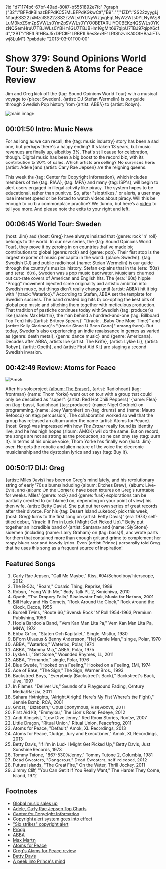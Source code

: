?id "d71174b6-67bf-49ad-8087-b5551892e7fd"
?graph {"32":"BFPdKBInazBFPdKC57MLBFPdKGkwC9","B9":"","1ZD":"SS22zyygLjN1aqESS22z4MzclSS22zSS22zWLs0YLNyWzqvgEqLNyWzWLs0YLNyWzj8LuM3koZSmZpSVWLs0YmZpSVWLs0YYO0BETARUiYO0BEKzNQSWLs0YKzNQSemHruU7TBJWLs0YBHm1GU7TBJBHm1GgMit697qipU7TBJ97qipX6cfd","2BT":"BF1LRtHBaJ5xDPCBF1LRBF1LRes8ekBF1LRtShzvrKA0OtHBaJiFTswj8LuM"}
?pubdate "2013-03-01T00:00"

# Show 379: Sound Opinions World Tour: Sweden & Atoms for Peace Review
Jim and Greg kick off the {tag: Sound Opinions World Tour} with a musical voyage to {place: Sweden}. {artist: DJ Stefan Wermelin} is our guide through Swedish Pop history from {artist: ABBA} to {artist: Robyn}.

![main image](https://static.soundopinions.org/images/2013/swedishrock.jpg)

## 00:01:50 Intro: Music News
For as long as we can recall, the {tag: music industry} story has been a sad one, but perhaps there's a happy ending? It's taken 13 years, but music revenues are finally up, albeit by 3%. That's still cause for celebration, though. Digital music has been a big boost to the record biz, with its contribution to 30% of sales. Which artists are selling? No surprises here: {artist: Adele }and {artist: Carly Rae Jepsen} are the reigning queens.

This week the {tag: Center for Copyright Information}, which includes members of the {tag: RIAA}, {tag: MPA} and many {tag: ISP's}, will begin to alert users engaged in illegal activity like piracy. The system hopes to be educational, rather than punitive. So, after "six strikes," or alerts, a user may lose internet speed or be forced to watch videos about piracy. Will this be enough to curb a commonplace practice? We dunno, but here's a [video](http://www.copyrightinformation.org/the-copyright-alert-system/) to tell you more. And please note the exits to your right and left.

## 00:06:45 World Tour: Sweden
{host: Jim} and {host: Greg} have always insisted that {genre: rock 'n' roll} belongs to the world. In our new series, the {tag: Sound Opinions World Tour}, they prove it by zeroing in on countries that've made big contributions to global {genre: rock} and {genre: pop}. Their first stop is the largest exporter of music per capita in the world: {place: Sweden}. {tag: Swedish DJ} and public radio host {name: Stefan Wermelin} is our guide through the country's musical history. Stefan explains that in the {era: '50s} and {era: '60s}, Sweden was a pop music backwater. Musicians churned out cut-rate covers of American and English hits. The {era: '60s} hippie "Progg" movement injected some originality and artistic ambition into Swedish music, but things didn't really change until {artist: ABBA} hit it big with "{track: Waterloo}." According to Stefan, ABBA set the template for Swedish success. The band created big hits by co-opting the best bits of global pop music and stitching them together with meticulous production. That tradition of pastiche continues today with Swedish {tag: producer}s like {name: Max Martin}, the man behind a hundred-and-one {tag: Billboard Top Ten} hits ({artist: Britney Spears}' "{track: ...Baby One More Time}" and {artist: Kelly Clarkson}'s "{track: Since U Been Gone}" among them). But today, Sweden's also experiencing an indie renaissance in genres as varied as {genre: death metal}, {genre: dance music}, and {genre: Americana}. Decades after ABBA, artists like {artist: The Knife}, {artist: Lykke Li}, {artist: Robyn}, {artist: Opeth}, and {artist: First Aid Kit} are staging a second Swedish invasion.

## 00:42:49 Review: Atoms for Peace
![Amok](https://static.soundopinions.org/assets/379/1ZD0.jpg)

After his solo project [{album: The Eraser}](show/33/review/thomyorke), {artist: Radiohead} {tag: frontman} {name: Thom Yorke} went out on tour with a group that could only be described as "super": {artist: Red Hot Chili Peppers}' {name: Flea} on {tag: bass}, Radiohead {tag: producer} {name: Nigel Godrich} on programming, {name: Joey Waronker} on {tag: drums} and {name: Mauro Refosco} on {tag: percussion}. The collaboration worked so well that the group has released an album under the name {artist: Atoms for Peace}. {host: Greg} was impressed with how *The Eraser* really found its identity live, and he has high hopes {album: AMOK} will do the same. But on record, the songs are not as strong as the production, so he can only say {tag: Burn It}. In terms of his unique voice, Thom Yorke has finally won {host: Jim} over. He gets the robotic and alien nature of the voice the electronic musicianship and the dystopian lyrics and says {tag: Buy It}.

## 00:50:17 DIJ: Greg
{artist: Miles Davis} has been on Greg's mind lately, and his revolutionary string of early '70s albums(including {album: Bitches Brew}, {album: Live-Evil}, and {album: On the Corner}) have been fixtures on Greg's turntable for weeks. Miles' {genre: rock} and {genre: funk} explorations can be partially credited to (or blamed on, depending on your point of view) his then wife, {artist: Betty Davis}. She put out her own series of great records after their divorce. For his {tag: Desert Island Jukebox} pick this week, {host: Greg} turns to the first song on {artist: Betty Davis}' {era: 1973} self-titled debut, "{track: If I'm in Luck I Might Get Picked Up}." Betty put together an incredible band of {artist: Santana} and {name: Sly Stone} sidemen (including {name: Larry Graham} on {tag: bass}!), and wrote parts for them that contained more than enough grit and grime to complement her raspy blues roar and bawdy lyrics. Even {artist: Prince} personally told Greg that he uses this song as a frequent source of inspiration! 


## Featured Songs
1. Carly Rae Jepsen, "Call Me Maybe," Kiss, 604/Schoolboy/Interscope, 2012
2. The B-52s, "Roam," Cosmic Thing, Reprise, 1989
3. Robyn, "Hang With Me," Body Talk Pt. 2, Konichiwa, 2010
4. Opeth, "The Drapery Falls," Blackwater Park, Music for Nations, 2001
5. Bill Haley and His Comets, "Rock Around the Clock," Rock Around the Clock, Decca, 1955
6. Bursell Twins, "Route 66," Svensk Rock 'N' Roll 1954-1963, Premium Publishing, 1956
7. Hoola Bandoola Band, "Vem Kan Man Lita Pa," Vem Kan Man Lita Pa, MNW, 1972
8. Ebba Gr"on, "Staten Och Kapitalet," Single, Mistlur, 1980
9. Bj"orn Ulvaeus & Benny Andersson, "Hej Gamle Man," single, Polar, 1970
10. ABBA, "Waterloo," Waterloo, Polar, 1974
11. ABBA, "Mamma Mia," ABBA, Polar, 1975
12. Lykke Li, "Get Some," Wounded Rhymes, LL, 2011
13. ABBA, "Fernando," single, Polar, 1976
14. Blue Swede, "Hooked on a Feeling," Hooked on a Feeling, EMI, 1974
15. Ace of Base, "The Sign," The Sign, Warner Bros., 1993
16. Backstreet Boys, "Everybody (Backstreet's Back)," Backstreet's Back, Jive, 1997
17. In Flames, "Deliver Us," Sounds of a Playground Fading, Century Media/Razzia, 2011
18. Sahara Hotnights, "Alright Alright) Here's My Fist Where's the Fight)," Jennie Bomb, RCA, 2001
19. Ghost, "Elizabeth," Opus Eponymous, Rise Above, 2011
20. First Aid Kit, "Emmylou," The Lion's Roar, Redeye, 2012
21. Andi Almqvist, "Low Dive Jenny," Red Room Stories, Rootsy, 2007
22. Little Dragon, "Ritual Union," Ritual Union, Peacefrog, 2011
23. Atoms for Peace, "Default," Amok, XL Recordings, 2013
24. Atoms for Peace, "Judge, Jury and Executioner," Amok, XL Recordings, 2013
25. Betty Davis, "If I'm in Luck I Might Get Picked Up," Betty Davis, Just Sunshine Records, 1973
26. Tommy Tutone, "867-5309/Jenny," Tommy Tutone 2, Columbia, 1981
27. Dead Sweaters, "Dangerous," Dead Sweaters, self-released, 2012
28. Future Islands, "The Great Fire," On the Water, Thrill Jockey, 2011
29. Jimmy Cliff, "You Can Get It If You Really Want," The Harder They Come, Island, 1972

## Footnotes 
- [Global music sales up](http://articles.latimes.com/2013/feb/26/entertainment/la-et-ms-global-music-sales-increase-20130226)
- [Adele, Carly Rae Jepsen Top Charts](http://www.billboard.com/articles/news/1549918/adele-carly-rae-jepsen-top-2012-global-charts)
- [Center for Copyright Information](http://www.copyrightinformation.org/)
- [Copyright alert system goes into effect](http://www.washingtonpost.com/business/technology/copyright-alert-system-goes-into-effect/2013/02/26/bf2e22c0-8020-11e2-b99e-6baf4ebe42df_story.html)
- ["Six strikes" copyright alert](http://arstechnica.com/tech-policy/2013/02/heres-what-an-actual-six-strikes-copyright-alert-looks-like/)
- [Progg](http://en.wikipedia.org/wiki/Progg)
- [ABBA](http://www.abbasite.com/)
- [Max Martin](http://www.nme.com/list/the-50-greatest-producers-ever/262849/article/262850)
- [Atoms for Peace](http://atomsforpeace.info/)
- [Greg's Atoms for Peace review](http://articles.chicagotribune.com/2013-02-24/entertainment/chi-atoms-for-peace-review-20130224_1_album-review-radiohead-producer-nigel-godrich-thom-yorke)
- [Betty Davis](http://lightintheattic.net/artists/6-betty-davis)
- [A peek into Prince's mind](http://articles.chicagotribune.com/2012-09-20/entertainment/chi-prince-interview-music-chicago-20120920_1_paisley-park-prince-tommy-james)
